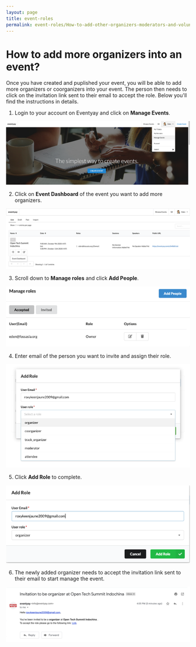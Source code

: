 ```yaml
---
layout: page
title: event-roles
permalink: event-roles/How-to-add-other-organizers-moderators-and-volunteers-to-an-event
---
```


# How to add more organizers into an event?
Once you have created and puplished your event, you will be able to add more organizers or coorganizers into your event. The person then needs to click on the invitation link sent to their email to accept the role. 
Below you'll find the instructions in details.

1. Login to your account on Eventyay and click on **Manage Events**.

![Adding organizers](/images/How-to-add-more-organizers1.png)

2. Click on **Event Dashboard** of the event you want to add more organizers. 

![Adding organizers](/images/How-to-add-more-organizers2.png)

3. Scroll down to **Manage roles** and click **Add People**.

![Adding organizers](/images/How-to-add-more-organizers3.png)

4. Enter email of the person you want to invite and assign their role.

![Adding organizers](/images/How-to-add-more-organizers4.png)

5. Click **Add Role** to complete.

![Adding organizers](/images/How-to-add-more-organizers5.png)

6. The newly added organizer needs to accept the invitation link sent to their email to start manage the event. 

![Adding organizers](/images/How-to-add-more-organizers6.png)
